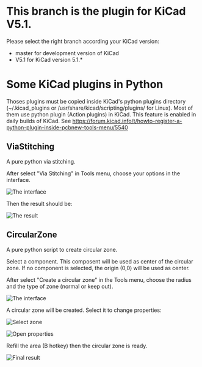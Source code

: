 # This branch is the plugin for KiCad V5.1.

Please select the right branch according your KiCad version:
 - master for development version of KiCad
 - V5.1 for KiCad version 5.1.*

# Some KiCad plugins in Python

Thoses plugins must be copied inside KiCad's python plugins
directory (~/.kicad_plugins or /usr/share/kicad/scripting/plugins/ for
Linux).
Most of them use python plugin (Action plugins) in KiCad. This feature
is enabled in daily builds of KiCad.
See https://forum.kicad.info/t/howto-register-a-python-plugin-inside-pcbnew-tools-menu/5540


## ViaStitching

A pure python via stitching.

After select "Via Stitching" in Tools menu, choose your options in the
interface.

![The interface](images/via1.png)

Then the result should be:

![The result](images/via2.png)

## CircularZone

A pure python script to create circular zone.

Select a component. This composent will be used as center of the
circular zone. If no component is selected, the origin (0,0) will be
used as center.

After select "Create a circular zone" in the Tools menu, choose the
radius and the type of zone (normal or keep out).

![The interface](images/circular1.png)

A circular zone will be created. Select it to change properties:

![Select zone](images/circular2.png)

![Open properties](images/circular3.png)

Refill the area (B hotkey) then the circular zone is ready.

![Final result](images/circular4.png)
